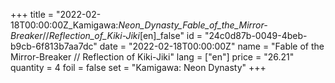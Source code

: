 +++
title = "2022-02-18T00:00:00Z_Kamigawa:_Neon_Dynasty_Fable_of_the_Mirror-Breaker_//_Reflection_of_Kiki-Jiki_[en]_false"
id = "24c0d87b-0049-4beb-b9cb-6f813b7aa7dc"
date = "2022-02-18T00:00:00Z"
name = "Fable of the Mirror-Breaker // Reflection of Kiki-Jiki"
lang = ["en"]
price = "26.21"
quantity = 4
foil = false
set = "Kamigawa: Neon Dynasty"
+++
